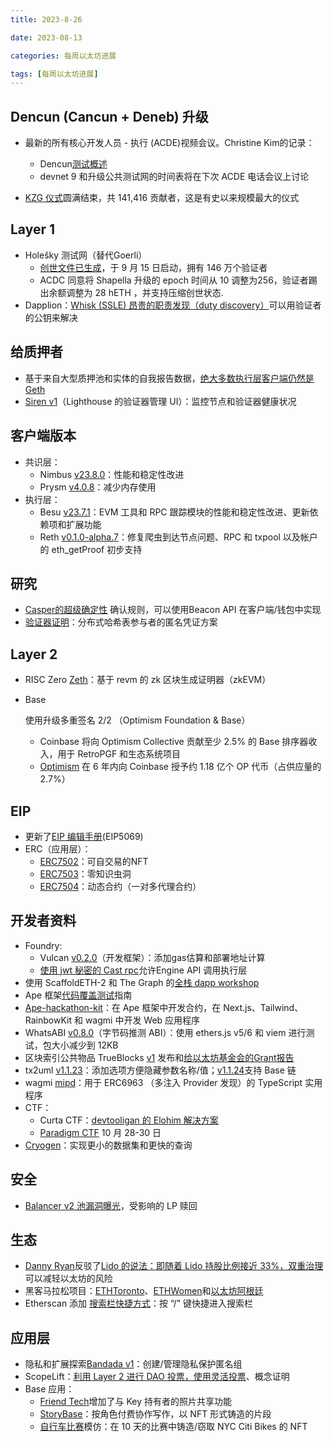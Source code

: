 ```yaml
---
title: 2023-8-26

date: 2023-08-13	

categories: 每周以太坊进展	

tags: [每周以太坊进展]
---	
```


## Dencun (Cancun + Deneb) 升级

- 最新的所有核心开发人员 - 执行 (ACDE)视频会议。Christine Kim的记录：

  - Dencun[测试概述](https://notes.ethereum.org/@ethpandaops/dencun-testing-overview)
  - devnet 9 和升级公共测试网的时间表将在下次 ACDE 电话会议上讨论
  
- [KZG 仪式](https://twitter.com/CarlBeek/status/1694566774375698789)圆满结束，共 141,416 贡献者，这是有史以来规模最大的仪式

## Layer 1

- Holešky 测试网（替代Goerli）
  - [创世文件已生成](https://twitter.com/parithosh_j/status/1694041437300535399)，于 9 月 15 日启动，拥有 146 万个验证者
  - ACDC 同意将 Shapella 升级的 epoch 时间从 10 调整为256，验证者踢出余额调整为 28 hETH ，并支持压缩创世状态.
- Dapplion：[Whisk (SSLE) 昂贵的职责发现（duty discovery）](https://hackmd.io/@dapplion/expensive_duty_discovery)可以用验证者的公钥来解决

## 给质押者

- 基于来自大型质押池和实体的自我报告数据，[绝大多数执行层客户端仍然是Geth](https://twitter.com/hanni_abu/status/1694300131598680292)
- [Siren v1](https://lighthouse-blog.sigmaprime.io/Siren.html)（Lighthouse 的验证器管理 UI）：监控节点和验证器健康状况 

## 客户端版本

- 共识层：
  - Nimbus [v23.8.0](https://github.com/status-im/nimbus-eth2/releases/tag/v23.8.0)：性能和稳定性改进
  - Prysm [v4.0.8](https://github.com/prysmaticlabs/prysm/releases/tag/v4.0.8)：减少内存使用
- 执行层：
  - Besu [v23.7.1](https://github.com/hyperledger/besu/releases/tag/23.7.1)：EVM 工具和 RPC 跟踪模块的性能和稳定性改进、更新依赖项和扩展功能
  - Reth [v0.1.0-alpha.7](https://github.com/paradigmxyz/reth/releases/tag/v0.1.0-alpha.7)：修复爬虫到达节点问题、RPC 和 txpool 以及帐户的 eth_getProof 初步支持

## 研究

- [Casper的超级确定性](https://ethresear.ch/t/super-finality-high-safety-confirmation-for-casper/16429) 确认规则，可以使用Beacon API 在客户端/钱包中实现
- [验证器证明](https://ethresear.ch/t/proof-of-validator-a-simple-anonymous-credential-scheme-for-ethereums-dht/16454)：分布式哈希表参与者的匿名凭证方案

## Layer 2

- RISC Zero [Zeth](https://www.risczero.com/news/zeth-release)：基于 revm 的 zk 区块生成证明器（zkEVM）

- Base

   

  使用升级多重签名 2/2 （Optimism Foundation & Base）

  - Coinbase 将向 Optimism Collective 贡献至少 2.5% 的 Base 排序器收入，用于 RetroPGF 和生态系统项目 
  - [Optimism](https://optimism.mirror.xyz/Luegue9qIbTO_NZlNVOsj25O1k4NBNKkNadp2d0MsTI?a) 在 6 年内向 Coinbase 授予约 1.18 亿个 OP 代币（占供应量的 2.7%）

## EIP

- 更新了[EIP 编辑手册](https://eips.ethereum.org/EIPS/eip-5069)(EIP5069)
- ERC（应用层）：
  - [ERC7502](https://github.com/ethereum/EIPs/pull/7502/files)：可自交易的NFT
  - [ERC7503](https://github.com/ethereum/EIPs/pull/7522/files)：零知识虫洞
  - [ERC7504](https://github.com/ethereum/EIPs/pull/7523/files)：动态合约（一对多代理合约）

## 开发者资料

- Foundry:
  - Vulcan [v0.2.0](https://twitter.com/nomoixyz/status/1694421244798460067)（开发框架）：添加gas估算和部署地址计算
  - [使用 jwt 秘密的 Cast rpc](https://twitter.com/rjected/status/1694072110971248666)允许Engine API 调用执行层
- 使用 ScaffoldETH-2 和 The Graph 的[全栈 dapp workshop](https://github.com/kmjones1979/full-stack-dapp-workshop#readme)
- Ape 框架[代码覆盖测试](https://mirror.xyz/apeworx.eth/gCGyXvzzwbTOLnr7rUzXPWFWkCVDjMs1haOcIj0Q2Hc)指南
- [Ape-hackathon-kit](https://github.com/wolovim/ape-hackathon-kit#readme)：在 Ape 框架中开发合约，在 Next.js、Tailwind、RainbowKit 和 wagmi 中开发 Web 应用程序
- WhatsABI [v0.8.0](https://github.com/shazow/whatsabi/releases/tag/v0.8.0)（字节码推测 ABI）：使用 ethers.js v5/6 和 viem 进行测试，包大小减少到 12KB
- 区块索引公共物品 TrueBlocks [v1](https://github.com/TrueBlocks/trueblocks-core/releases/tag/v1.0.0-release) 发布和[给以太坊基金会的Grant报告](https://tjayrush.medium.com/trueblocks-final-report-for-ef-grant-d784653c830d)
- tx2uml [v1.1.23](https://twitter.com/naddison/status/1693512699249086702)：添加选项方便隐藏参数名称/值；[v1.1.24](https://github.com/naddison36/tx2uml/releases/tag/v1.1.24)支持 Base 链
- wagmi [mipd](https://github.com/wagmi-dev/mipd#readme)：用于 ERC6963 （多注入 Provider 发现）的 TypeScript 实用程序
- CTF：
  - Curta CTF：[devtooligan 的 Elohim 解决方案](https://twitter.com/devtooligan/status/1694746398326128777)
  - [Paradigm CTF](https://ctf.paradigm.xyz/) 10 月 28-30 日
- [Cryogen](https://github.com/banteg/cryogen#readme)：实现更小的数据集和更快的查询

## 安全

- [Balancer v2 池漏洞曝光](https://twitter.com/balancer/status/1694014645378724280)，受影响的 LP 赎回

## 生态

- [Danny Ryan](https://twitter.com/dannyryan/status/1694709761412087989)反驳了[Lido 的说法：即随着 Lido 持股比例接近 33%，双重治理](https://hackmd.io/@sacha/on-the-risks-of-lsd)可以减轻以太坊的风险
- 黑客马拉松项目：[ETHToronto](https://dorahacks.io/hackathon/ethtoronto2023/buidl)、[ETHWomen](https://dorahacks.io/hackathon/ethwomen/buidl)和[以太坊阿根廷](https://taikai.network/ethargentina/hackathons/buildathon-2023/projects)
- Etherscan 添加 [搜索栏快捷方式](https://twitter.com/etherscan/status/1695031093043626181)：按 “/” 键快捷进入搜索栏

## 应用层

- 隐私和扩展探索[Bandada v1](https://mirror.xyz/privacy-scaling-explorations.eth/p3Mtft28FG1ctgeUARVEKLTK_KexnWC6T4CUHaQark4)：创建/管理隐私保护匿名组
- ScopeLift：[利用 Layer 2 进行 DAO 投票，使用灵活投票](https://www.scopelift.co/blog/dao-voting-from-layer-2-with-flexible-voting)、概念证明
- Base 应用：
  - [Friend Tech](https://twitter.com/friendtech/status/1694880415318954358)增加了与 Key 持有者的照片共享功能
  - [StoryBase](https://www.storybase.xyz/)：按角色付费协作写作，以 NFT 形式铸造的片段
  - [自行车比赛](https://citibike.xyz/frequently-asked-questions.html)模仿：在 10 天的比赛中铸造/窃取 NYC Citi Bikes 的 NFT